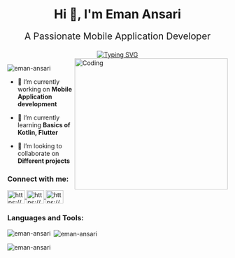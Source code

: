 <h1 align="center">Hi 👋, I'm Eman Ansari</h1>

<div align="center">
  <p style="font-size: 1.5em; animation: fadeInUp 1s ease-in-out;">A Passionate Mobile Application Developer</p>
  <a href="https://git.io/typing-svg"><img src="https://readme-typing-svg.demolab.com?font=Fira+Code&size=19&pause=1000&center=true&random=false&width=435&lines=Flutter+Developer+%7C+Android+Developer;Mobile+Application+Developer" alt="Typing SVG" /></a>
</div>

<img align="right" alt="Coding"  height="300" width="350" src="https://cdn.dribbble.com/users/330915/screenshots/3587000/10_coding_dribbble.gif">

<p align="left"> <img src="https://komarev.com/ghpvc/?username=eman-ansari&label=Profile%20views&color=0e75b6&style=flat" alt="eman-ansari" /> </p>

- 🔭 I’m currently working on **Mobile Application development**

- 🌱 I’m currently learning **Basics of Kotlin, Flutter**

- 👯 I’m looking to collaborate on **Different projects**

<div align="center">
  <h3 style="animation: fadeInUp 3s ease-in-out; animation-delay: 3s;" align="left">Connect with me:</h3>
  <p align="left">
    <a href="https://linkedin.com/in/https://www.linkedin.com/in/eman-ansari-0b127b247/" target="blank">
      <img align="center" src="https://raw.githubusercontent.com/rahuldkjain/github-profile-readme-generator/master/src/images/icons/Social/linked-in-alt.svg" alt="https://www.linkedin.com/in/eman-ansari-0b127b247/" height="30" width="40" />
    </a>
    <a href="https://fb.com/https://www.facebook.com/people/eman-ansari/pfbid02ujvaibbpgrsvkqnhbyybutgu1esyyekaphzam8gpuvtbfmtsebxusgnfgukkpvtgl/?mibextid=zbwkwl" target="blank">
      <img align="center" src="https://raw.githubusercontent.com/rahuldkjain/github-profile-readme-generator/master/src/images/icons/Social/facebook.svg" alt="https://www.facebook.com/people/eman-ansari/pfbid02ujvaibbpgrsvkqnhbyybutgu1esyyekaphzam8gpuvtbfmtsebxusgnfgukkpvtgl/?mibextid=zbwkwl" height="30" width="40" />
    </a>
    <a href="https://www.youtube.com/c/https://www.youtube.com/channel/uc3_mbsoqiqkjgvllheqxl-w" target="blank">
      <img align="center" src="https://raw.githubusercontent.com/rahuldkjain/github-profile-readme-generator/master/src/images/icons/Social/youtube.svg" alt="https://www.youtube.com/channel/uc3_mbsoqiqkjgvllheqxl-w" height="30" width="40" />
    </a>
  </p>
</div>

<h3 align="left">Languages and Tools:</h3>
<!-- ... (your languages and tools section) ... -->

<p><img align="left" src="https://github-readme-stats.vercel.app/api/top-langs?username=eman-ansari&show_icons=true&locale=en&layout=compact" alt="eman-ansari" /></p>

<p>&nbsp;<img align="center" src="https://github-readme-stats.vercel.app/api?username=eman-ansari&show_icons=true&locale=en" alt="eman-ansari" /></p>

<p><img align="center" src="https://github-readme-streak-stats.herokuapp.com/?user=eman-ansari&" alt="eman-ansari" /></p>
